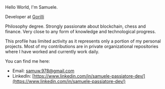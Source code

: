 Hello World, I'm Samuele.<br>

Developer at [Gorilli](https://www.gorilli.io/it)<br>

Philosophy degree. Strongly passionate about blockchain, chess and finance. Very close to any form of knowledge and technological progress.<br>

This profile has limited activity as it represents only a portion of my personal projects. Most of my contributions are in private organizational repositories where I have worked and currently work daily.<br>

You can find me here:
* Email: [samuw.978@gmail.com](mailto:samuw.978@gmail.com)
* LinkedIn: [https://www.linkedin.com/in/samuele-passiatore-dev/](https://www.linkedin.com/in/samuele-passiatore-dev/)






